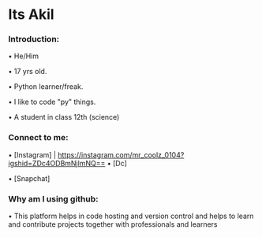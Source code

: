 # Its Akil

### Introduction:

• He/Him

• 17 yrs old.

• Python learner/freak.

• I like to code "py" things.

• A student in class 12th (science)





### Connect to me:

• [Instagram] | 
https://instagram.com/mr_coolz_0104?igshid=ZDc4ODBmNjlmNQ==
• [Dc]

• [Snapchat]





### Why am I using github:

• This platform helps in code hosting and version control and helps to learn and contribute projects together with professionals and learners


<!--
**MrCoolz0104/MrCoolz0104** is a ✨ _special_ ✨ repository because its `README.md` (this file) appears on your GitHub profile.

Here are some ideas to get you started:

- 🔭 I’m currently working on ...
- 🌱 I’m currently learning ...
- 👯 I’m looking to collaborate on ...
- 🤔 I’m looking for help with ...
- 💬 Ask me about ...
- 📫 How to reach me: ...
- 😄 Pronouns: ...
- ⚡ Fun fact: ...
-->
